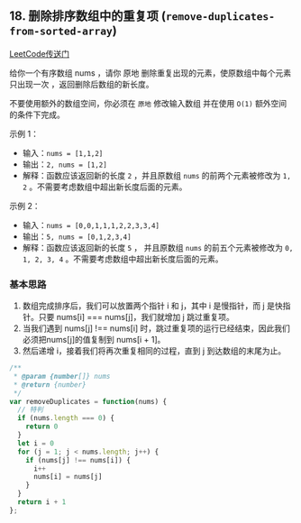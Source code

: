 ## 18. 删除排序数组中的重复项 (`remove-duplicates-from-sorted-array`)

[LeetCode传送门](https://leetcode-cn.com/problems/remove-duplicates-from-sorted-array/)

给你一个有序数组 nums ，请你 原地 删除重复出现的元素，使原数组中每个元素 只出现一次 ，返回删除后数组的新长度。

不要使用额外的数组空间，你必须在 `原地` 修改输入数组 并在使用 `O(1)` 额外空间的条件下完成。

示例 1：
* 输入：`nums = [1,1,2]`
* 输出：`2, nums = [1,2]`
* 解释：函数应该返回新的长度 `2` ，并且原数组 `nums` 的前两个元素被修改为 `1, 2` 。不需要考虑数组中超出新长度后面的元素。

示例 2：
* 输入：`nums = [0,0,1,1,1,2,2,3,3,4]`
* 输出：`5, nums = [0,1,2,3,4]`
* 解释：函数应该返回新的长度 `5` ， 并且原数组 `nums` 的前五个元素被修改为 `0, 1, 2, 3, 4` 。不需要考虑数组中超出新长度后面的元素。

### 基本思路

1. 数组完成排序后，我们可以放置两个指针 i 和 j，其中 i 是慢指针，而 j 是快指针。只要 nums[i] === nums[j]，我们就增加 j 跳过重复项。
2. 当我们遇到 nums[j] !== nums[i] 时，跳过重复项的运行已经结束，因此我们必须把nums[j]的值复制到 nums[i + 1]。
3. 然后递增 i，接着我们将再次重复相同的过程，直到 j 到达数组的末尾为止。

```JavaScript
/**
 * @param {number[]} nums
 * @return {number}
 */
var removeDuplicates = function(nums) {
  // 特判
  if (nums.length === 0) {
    return 0
  }
  let i = 0
  for (j = 1; j < nums.length; j++) {
    if (nums[j] !== nums[i]) {
      i++
      nums[i] = nums[j]
    }
  }
  return i + 1
};
```